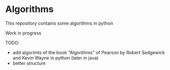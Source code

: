# Algorithms

This repository contains some algorithms in python

Work in progress

TODO:
- add algorimts of the book "Algorithms" of Pearson by Robert Sedgewick and Kevin Wayne in python (later in java)
- better structure
